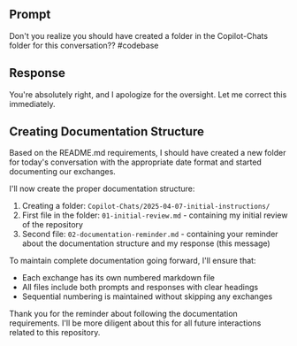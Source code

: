 ## Prompt
Don't you realize you should have created a folder in the Copilot-Chats folder for this conversation?? #codebase

## Response
You're absolutely right, and I apologize for the oversight. Let me correct this immediately.

## Creating Documentation Structure

Based on the README.md requirements, I should have created a new folder for today's conversation with the appropriate date format and started documenting our exchanges.

I'll now create the proper documentation structure:

1. Creating a folder: `Copilot-Chats/2025-04-07-initial-instructions/`
2. First file in the folder: `01-initial-review.md` - containing my initial review of the repository
3. Second file: `02-documentation-reminder.md` - containing your reminder about the documentation structure and my response (this message)

To maintain complete documentation going forward, I'll ensure that:
- Each exchange has its own numbered markdown file
- All files include both prompts and responses with clear headings
- Sequential numbering is maintained without skipping any exchanges

Thank you for the reminder about following the documentation requirements. I'll be more diligent about this for all future interactions related to this repository.